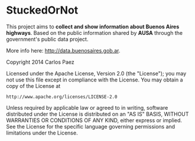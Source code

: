 StuckedOrNot
============

This project aims to **collect and show information about Buenos Aires highways**. Based on the public information shared by **AUSA** through the government's public data project.

More info here: http://data.buenosaires.gob.ar.


Copyright 2014 Carlos Paez

Licensed under the Apache License, Version 2.0 (the "License");
you may not use this file except in compliance with the License.
You may obtain a copy of the License at

    http://www.apache.org/licenses/LICENSE-2.0

Unless required by applicable law or agreed to in writing, software
distributed under the License is distributed on an "AS IS" BASIS,
WITHOUT WARRANTIES OR CONDITIONS OF ANY KIND, either express or implied.
See the License for the specific language governing permissions and
limitations under the License.
